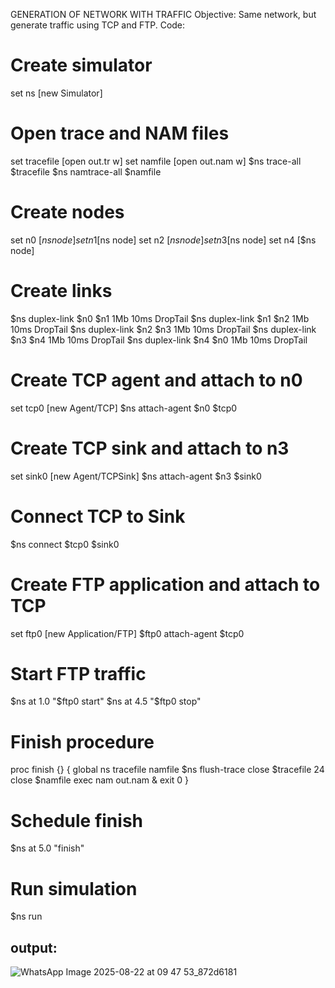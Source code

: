 
GENERATION OF  NETWORK WITH TRAFFIC 
Objective: Same network, but generate traffic using TCP and FTP. 
Code: 
# Create simulator 
set ns [new Simulator] 
# Open trace and NAM files 
set tracefile [open out.tr w] 
set namfile [open out.nam w] 
$ns trace-all $tracefile 
$ns namtrace-all $namfile 
# Create nodes 
set n0 [$ns node] 
set n1 [$ns node] 
set n2 [$ns node] 
set n3 [$ns node] 
set n4 [$ns node] 
# Create links 
$ns duplex-link $n0 $n1 1Mb 10ms DropTail 
$ns duplex-link $n1 $n2 1Mb 10ms DropTail 
$ns duplex-link $n2 $n3 1Mb 10ms DropTail 
$ns duplex-link $n3 $n4 1Mb 10ms DropTail 
$ns duplex-link $n4 $n0 1Mb 10ms DropTail 
# Create TCP agent and attach to n0 
set tcp0 [new Agent/TCP] 
$ns attach-agent $n0 $tcp0 
# Create TCP sink and attach to n3 
set sink0 [new Agent/TCPSink] 
$ns attach-agent $n3 $sink0 
# Connect TCP to Sink 
$ns connect $tcp0 $sink0 
# Create FTP application and attach to TCP 
set ftp0 [new Application/FTP] 
$ftp0 attach-agent $tcp0 
# Start FTP traffic 
$ns at 1.0 "$ftp0 start" 
$ns at 4.5 "$ftp0 stop" 
# Finish procedure 
proc finish {} { 
global ns tracefile namfile 
$ns flush-trace 
close $tracefile 
24 
close $namfile 
exec nam out.nam & 
exit 0 
} 
# Schedule finish 
$ns at 5.0 "finish" 
# Run simulation 
$ns run
## output:
![WhatsApp Image 2025-08-22 at 09 47 53_872d6181](https://github.com/user-attachments/assets/134c6da7-aea5-474f-84f9-3226a6a2b004)
